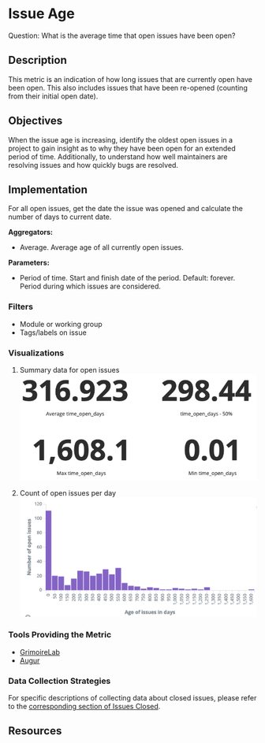 # Issue Age

Question: What is the average time that open issues have been open?

## Description
This metric is an indication of how long issues that are currently open have been open. This also includes issues that have been re-opened (counting from their initial open date).

## Objectives
When the issue age is increasing, identify the oldest open issues in a project to gain insight as to why they have been open for an extended period of time. Additionally, to understand how well maintainers are resolving issues and how quickly bugs are resolved. 

## Implementation
For all open issues, get the date the issue was opened and calculate the number of days to current date.

**Aggregators:**
* Average. Average age of all currently open issues.

**Parameters:**
* Period of time. Start and finish date of the period. Default: forever.
 Period during which issues are considered.

### Filters
* Module or working group
* Tags/labels on issue

### Visualizations

1. Summary data for open issues
![Summary data for open issues](./images/open_issue_data.png)

2. Count of open issues per day
![Count of open issues per day](./images/open_issue_count_timeseries.png)

### Tools Providing the Metric

* [GrimoireLab](https://chaoss.github.io/grimoirelab/)
* [Augur](http://augur.osshealth.io/api_docs/#api-Evolution-Open_Issue_Age_Repo_)

### Data Collection Strategies 

For specific descriptions of collecting data about closed issues, please refer to the [corresponding section of Issues Closed](./Issues_Closed.md#data-collection-strategies).

## Resources

